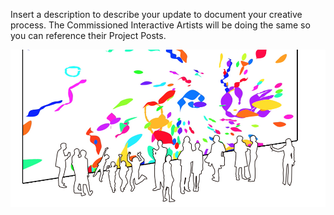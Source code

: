 Insert a description to describe your update to document your creative process. The Commissioned Interactive Artists will be doing the same so you can reference their Project Posts.

![Future Development](../project_images/future_diagram.jpg?raw=true "Future Development")

